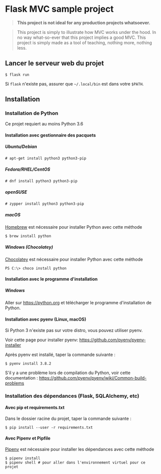 # Flask MVC sample project

> **This project is not ideal for any production projects whatsoever.**


> This project is simply to illustrate how MVC works under the hood. In no way
> what-so-ever that this project implies a good MVC. This project is simply made
> as a tool of teaching, nothing more, nothing less.

## Lancer le serveur web du projet

```shell
$ flask run
```

Si `flask` n'existe pas, assurer que `~/.local/bin` est dans votre `$PATH`.

## Installation

### Installation de Python

Ce projet requiert au moins Python 3.6

#### Installation avec gestionnaire des pacquets

##### Ubuntu/Debian

```shell
# apt-get install python3 python3-pip
```

##### Fedora/RHEL/CentOS

```shell
# dnf install python3 python3-pip
```

##### openSUSE

```shell
# zypper install python3 python3-pip
```

##### macOS

[Homebrew][homebrew] est nécessaire pour installer Python avec cette méthode

```shell
$ brew install python
```

##### Windows (Chocolatey)

[Chocolatey][chocolatey] est nécessaire pour installer Python avec cette méthode

```shell
PS C:\> choco install python
```

#### Installation avec le programme d'installation

##### Windows

Aller sur https://python.org et télécharger le programme d'installation de Python.

#### Installation avec pyenv (Linux, macOS)

Si Python 3 n'existe pas sur votre distro, vous pouvez utiliser pyenv.

Voir cette page pour installer pyenv: https://github.com/pyenv/pyenv-installer

Après pyenv est installé, taper la commande suivante :

```shell
$ pyenv install 3.8.2
```

S'il y a une problème lors de compilation du Python, voir cette documentation :
https://github.com/pyenv/pyenv/wiki/Common-build-problems

### Installation des dépendances (Flask, SQLAlchemy, etc)

#### Avec pip et requirements.txt

Dans le dossier racine du projet, taper la commande suivante :

```shell
$ pip install --user -r requirements.txt
```

#### Avec Pipenv et Pipfile

[Pipenv][pipenv] est nécessaire pour installer les dépendances avec cette
méthode

```shell
$ pipenv install
$ pipenv shell # pour aller dans l'environnement virtuel pour ce projet
```


[homebrew]: https://brew.sh
[chocolatey]: https://chocolatey.org
[pipenv]: https://github.com/pypa/pipenv
